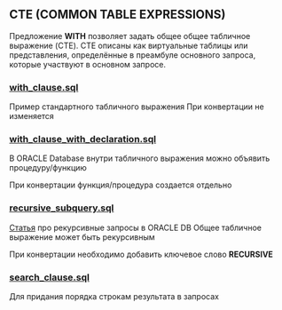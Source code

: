 ## CTE (COMMON TABLE EXPRESSIONS)

Предложение **WITH** позволяет задать общее общее  табличное  выражение  (CTE). CTE описаны как виртуальные таблицы или представления, определённые в преамбуле основного запроса, которые участвуют в основном запросе.

### [with_clause.sql](with_clause.sql)

Пример стандартного табличного выражения
При конвертации не изменяется

### [with_clause_with_declaration.sql](with_clause_with_declaration.sql)

В ORACLE Database внутри табличного выражения можно объявить процедуру/функцию 

При конвертации функция/процедура создается отдельно 

### [recursive_subquery.sql](recursive_subquery.sql)

[Статья](https://citforum.ru/database/oracle/recursive/)  про рекурсивные запросы в ORACLE DB 
Общее табличное выражение может быть рекурсивным 

При конвертации необходимо добавить ключевое слово **RECURSIVE**

### [search_clause.sql](search_clause.sql)

Для придания порядка строкам результата в запросах